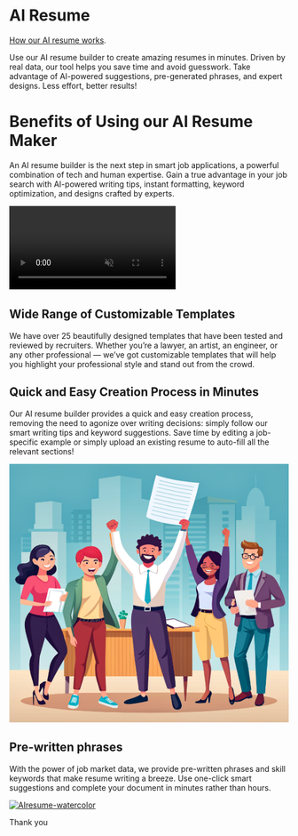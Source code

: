 # AI Resume

[How our AI resume works](./another-page.html).


Use our AI resume builder to create amazing resumes in minutes. Driven by real data, our tool helps you save time and avoid guesswork. Take advantage of AI-powered suggestions, pre-generated phrases, and expert designs. Less effort, better results!

# Benefits of Using our AI Resume Maker

An AI resume builder is the next step in smart job applications, a powerful combination of tech and human expertise. Gain a true advantage in your job search with AI-powered writing tips, instant formatting, keyword optimization, and designs crafted by experts.

<html>
<head>
    <title>Video Autoplay Example</title>
</head>
<body>
    <video autoplay muted loop>
        <source src="assets/videos/Genvideoresume.mp4" type="video/mp4">
        Your browser does not support the video tag.
    </video>
</body>
</html>



## Wide Range of Customizable Templates
We have over 25 beautifully designed templates that have been tested and reviewed by recruiters. Whether you’re a lawyer, an artist, an engineer, or any other professional — we’ve got customizable templates that will help you highlight your professional style and stand out from the crowd.
<br>

## Quick and Easy Creation Process in Minutes
Our AI resume builder provides a quick and easy creation process, removing the need to agonize over writing decisions: simply follow our smart writing tips and keyword suggestions. Save time by editing a job-specific example or simply upload an existing resume to auto-fill all the relevant sections!
<br>

![AI_resume](assets/images/AIresume_cartoon.png)

## Pre-written phrases
With the power of job market data, we provide pre-written phrases and skill keywords that make resume writing a breeze. Use one-click smart suggestions and complete your document in minutes rather than hours.
<br>

<a href="https://imgbb.com/"><img src="https://i.ibb.co/tpSG4xd/AIresume-watercolor.png" alt="AIresume-watercolor" border="0" /></a>

Thank you
